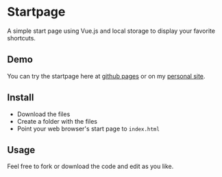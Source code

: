 # Startpage

A simple start page using Vue.js and local storage to display your favorite shortcuts.

## Demo

You can try the startpage here at [github pages](https://viktorkare.github.io/startpage/) or on my [personal site](https://start.theviktor.com).

## Install

- Download the files
- Create a folder with the files
- Point your web browser's start page to `index.html`

## Usage
Feel free to fork or download the code and edit as you like.
